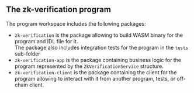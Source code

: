 ## The **zk-verification** program

The program workspace includes the following packages:
- `zk-verification` is the package allowing to build WASM binary for the program and IDL file for it.  
  The package also includes integration tests for the program in the `tests` sub-folder
- `zk-verification-app` is the package containing business logic for the program represented by the `ZkVerificationService` structure.  
- `zk-verification-client` is the package containing the client for the program allowing to interact with it from another program, tests, or
  off-chain client.

